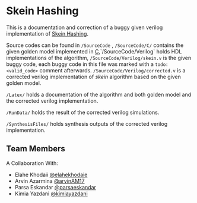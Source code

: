 
# Skein Hashing 
This is a documentation and correction of a buggy given verilog implementation of [Skein Hashing](https://en.wikipedia.org/wiki/Skein_(hash_function)).

Source codes can be found in `/SourceCode` , `/SourceCode/C/` contains the given golden model  implemented in [C](https://en.wikipedia.org/wiki/C_(programming_language)),`/SourceCode/Verilog` holds HDL implementations of the algorithm, `/SourceCode/Verilog/skein.v` is the given buggy code, each buggy code in this file was marked with a `todo: <valid_code>` comment afterwards. `/SourceCode/Verilog/corrected.v` is a corrected verilog implementation of *skein* algorithm based on the given golden model.

`/Latex/` holds a documentation of the algorithm and both golden model and the corrected verilog implementation.

`/RunData/` holds the result of the corrected verilog simulations.
 
 `/SynthesisFiles/` holds synthesis outputs of the corrected verilog implementation.
 
## Team Members
A Collaboration With:
  * Elahe Khodaii [@elahekhodaie](github.com/elahekhodaie)
  * Arvin Azarmina [@arvinAM17](github.com/arvinAM17)
  * Parsa Eskandar [@parsaeskandar](github.com/parsaeskandar)
  * Kimia Yazdani [@kimiayazdani](github.com/parsaeskandar)

